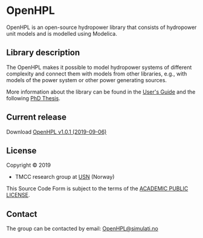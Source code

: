 # OpenHPL

OpenHPL is an open-source hydropower library that consists of hydropower unit models and is modelled using Modelica.

## Library description

The OpenHPL makes it possible to model hydropower systems of different complexity and connect them
with models from other libraries, e.g., with models of the power system or other power generating
sources.

More information about the library can be found in the [User's Guide](OpenHPL/Resources/Documents/UsersGuide.pdf) and the following [PhD Thesis](http://hdl.handle.net/11250/2608105).

## Current release

Download [OpenHPL v1.0.1 (2019-09-06)](../../releases/tag/v1.0.1)

## License

Copyright &copy; 2019
* TMCC research group at [USN](https://www.usn.no/english/) (Norway)

This Source Code Form is subject to the terms of the [ACADEMIC PUBLIC LICENSE](LICENSE).

## Contact

The group can be contacted by email: [OpenHPL@simulati.no](mailto:OpenHPL@opensimhub.org)
